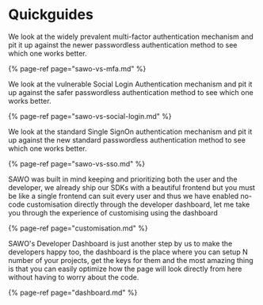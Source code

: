 # Quickguides

We look at the widely prevalent multi-factor authentication mechanism and pit it up against the newer passwordless authentication method to see which one works better.

{% page-ref page="sawo-vs-mfa.md" %}

We look at the vulnerable Social Login Authentication mechanism and pit it up against the safer passwordless authentication method to see which one works better.

{% page-ref page="sawo-vs-social-login.md" %}

We look at the standard Single SignOn authentication mechanism and pit it up against the new standard passwordless authentication method to see which one works better.

{% page-ref page="sawo-vs-sso.md" %}

SAWO was built in mind keeping and prioritizing both the user and the developer,  we already ship our SDKs with a beautiful frontend but you must be like a single frontend can suit every user and thus we have enabled no-code customisation directly through the developer dashboard, let me take you through the experience of customising using the dashboard

{% page-ref page="customisation.md" %}

SAWO's Developer Dashboard is just another step by us to make the developers happy too, the dashboard is the place where you can setup N number of your projects, get the keys for them and the most amazing thing is that you can easily optimize how the page will look directly from here without having to worry about the code.

{% page-ref page="dashboard.md" %}



